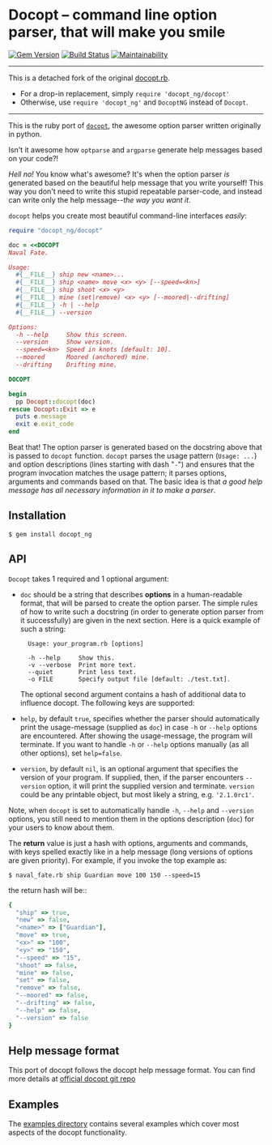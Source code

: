 # Docopt – command line option parser, that will make you smile

[![Gem Version](https://badge.fury.io/rb/docopt_ng.svg)](https://badge.fury.io/rb/docopt_ng)
[![Build Status](https://github.com/DannyBen/docopt_ng/workflows/Test/badge.svg)](https://github.com/DannyBen/docopt_ng/actions?query=workflow%3ATest)
[![Maintainability](https://api.codeclimate.com/v1/badges/31af96bab7913f71dc28/maintainability)](https://codeclimate.com/github/DannyBen/docopt_ng/maintainability)

---

This is a detached fork of the original [docopt.rb](https://github.com/docopt/docopt.rb).

- For a drop-in replacement, simply `require 'docopt_ng/docopt'`
- Otherwise, use `require 'docopt_ng'` and `DocoptNG` instead of `Docopt`.

---

This is the ruby port of [`docopt`](https://github.com/docopt/docopt),
the awesome option parser written originally in python.

Isn't it awesome how `optparse` and `argparse` generate help messages
based on your code?!

*Hell no!*  You know what's awesome?  It's when the option parser *is* generated
based on the beautiful help message that you write yourself!  This way
you don't need to write this stupid repeatable parser-code, and instead can
write only the help message--*the way you want it*.

`docopt` helps you create most beautiful command-line interfaces *easily*:

```ruby
require "docopt_ng/docopt"

doc = <<DOCOPT
Naval Fate.

Usage:
  #{__FILE__} ship new <name>...
  #{__FILE__} ship <name> move <x> <y> [--speed=<kn>]
  #{__FILE__} ship shoot <x> <y>
  #{__FILE__} mine (set|remove) <x> <y> [--moored|--drifting]
  #{__FILE__} -h | --help
  #{__FILE__} --version

Options:
  -h --help     Show this screen.
  --version     Show version.
  --speed=<kn>  Speed in knots [default: 10].
  --moored      Moored (anchored) mine.
  --drifting    Drifting mine.

DOCOPT

begin
  pp Docopt::docopt(doc)
rescue Docopt::Exit => e
  puts e.message
  exit e.exit_code
end
```

Beat that! The option parser is generated based on the docstring above that is
passed to `docopt` function.  `docopt` parses the usage pattern
(`Usage: ...`) and option descriptions (lines starting with dash "`-`") and
ensures that the program invocation matches the usage pattern; it parses
options, arguments and commands based on that. The basic idea is that
*a good help message has all necessary information in it to make a parser*.

## Installation


```shell
$ gem install docopt_ng
```


## API

`Docopt` takes 1 required and 1 optional argument:

- `doc` should be a string that
  describes **options** in a human-readable format, that will be parsed to create
  the option parser.  The simple rules of how to write such a docstring
  (in order to generate option parser from it successfully) are given in the next
  section. Here is a quick example of such a string:

        Usage: your_program.rb [options]

        -h --help     Show this.
        -v --verbose  Print more text.
        --quiet       Print less text.
        -o FILE       Specify output file [default: ./test.txt].

  The optional second argument contains a hash of additional data to influence
  docopt. The following keys are supported: 

- `help`, by default `true`, specifies whether the parser should automatically
  print the usage-message (supplied as `doc`) in case `-h` or `--help` options
  are encountered. After showing the usage-message, the program will terminate.
  If you want to handle `-h` or `--help` options manually (as all other options),
  set `help=false`.

- `version`, by default `nil`, is an optional argument that specifies the
  version of your program. If supplied, then, if the parser encounters
  `--version` option, it will print the supplied version and terminate.
  `version` could be any printable object, but most likely a string,
  e.g. `'2.1.0rc1'`.

Note, when `docopt` is set to automatically handle `-h`, `--help` and
`--version` options, you still need to mention them in the options description
(`doc`) for your users to know about them.

The **return** value is just a hash with options, arguments and commands,
with keys spelled exactly like in a help message
(long versions of options are given priority). For example, if you invoke
the top example as:

```
$ naval_fate.rb ship Guardian move 100 150 --speed=15
```

the return hash will be::

```ruby
{
  "ship" => true,
  "new" => false,
  "<name>" => ["Guardian"],
  "move" => true,
  "<x>" => "100",
  "<y>" => "150",
  "--speed" => "15",
  "shoot" => false,
  "mine" => false,
  "set" => false,
  "remove" => false,
  "--moored" => false,
  "--drifting" => false,
  "--help" => false,
  "--version" => false
}
```

## Help message format

This port of docopt follows the docopt help message format.
You can find more details at
[official docopt git repo](https://github.com/docopt/docopt#help-message-format)


## Examples

The [examples directory](examples) contains several examples which cover most
aspects of the docopt functionality. 
